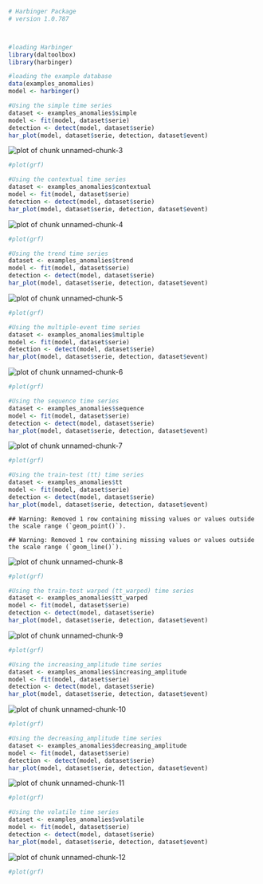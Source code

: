 
``` r
# Harbinger Package
# version 1.0.787



#loading Harbinger
library(daltoolbox)
library(harbinger) 
```


``` r
#loading the example database
data(examples_anomalies)
model <- harbinger()
```


``` r
#Using the simple time series 
dataset <- examples_anomalies$simple
model <- fit(model, dataset$serie)
detection <- detect(model, dataset$serie)
har_plot(model, dataset$serie, detection, dataset$event)
```

![plot of chunk unnamed-chunk-3](fig/examples_anomalies/unnamed-chunk-3-1.png)

``` r
#plot(grf)
```


``` r
#Using the contextual time series
dataset <- examples_anomalies$contextual
model <- fit(model, dataset$serie)
detection <- detect(model, dataset$serie)
har_plot(model, dataset$serie, detection, dataset$event)
```

![plot of chunk unnamed-chunk-4](fig/examples_anomalies/unnamed-chunk-4-1.png)

``` r
#plot(grf)
```


``` r
#Using the trend time series
dataset <- examples_anomalies$trend
model <- fit(model, dataset$serie)
detection <- detect(model, dataset$serie)
har_plot(model, dataset$serie, detection, dataset$event)
```

![plot of chunk unnamed-chunk-5](fig/examples_anomalies/unnamed-chunk-5-1.png)

``` r
#plot(grf)
```


``` r
#Using the multiple-event time series 
dataset <- examples_anomalies$multiple
model <- fit(model, dataset$serie)
detection <- detect(model, dataset$serie)
har_plot(model, dataset$serie, detection, dataset$event)
```

![plot of chunk unnamed-chunk-6](fig/examples_anomalies/unnamed-chunk-6-1.png)

``` r
#plot(grf)
```


``` r
#Using the sequence time series 
dataset <- examples_anomalies$sequence
model <- fit(model, dataset$serie)
detection <- detect(model, dataset$serie)
har_plot(model, dataset$serie, detection, dataset$event)
```

![plot of chunk unnamed-chunk-7](fig/examples_anomalies/unnamed-chunk-7-1.png)

``` r
#plot(grf)
```


``` r
#Using the train-test (tt) time series
dataset <- examples_anomalies$tt
model <- fit(model, dataset$serie)
detection <- detect(model, dataset$serie)
har_plot(model, dataset$serie, detection, dataset$event)
```

```
## Warning: Removed 1 row containing missing values or values outside the scale range (`geom_point()`).
```

```
## Warning: Removed 1 row containing missing values or values outside the scale range (`geom_line()`).
```

![plot of chunk unnamed-chunk-8](fig/examples_anomalies/unnamed-chunk-8-1.png)

``` r
#plot(grf)
```


``` r
#Using the train-test warped (tt_warped) time series
dataset <- examples_anomalies$tt_warped
model <- fit(model, dataset$serie)
detection <- detect(model, dataset$serie)
har_plot(model, dataset$serie, detection, dataset$event)
```

![plot of chunk unnamed-chunk-9](fig/examples_anomalies/unnamed-chunk-9-1.png)

``` r
#plot(grf)
```


``` r
#Using the increasing_amplitude time series
dataset <- examples_anomalies$increasing_amplitude
model <- fit(model, dataset$serie)
detection <- detect(model, dataset$serie)
har_plot(model, dataset$serie, detection, dataset$event)
```

![plot of chunk unnamed-chunk-10](fig/examples_anomalies/unnamed-chunk-10-1.png)

``` r
#plot(grf)
```


``` r
#Using the decreasing_amplitude time series
dataset <- examples_anomalies$decreasing_amplitude
model <- fit(model, dataset$serie)
detection <- detect(model, dataset$serie)
har_plot(model, dataset$serie, detection, dataset$event)
```

![plot of chunk unnamed-chunk-11](fig/examples_anomalies/unnamed-chunk-11-1.png)

``` r
#plot(grf)
```


``` r
#Using the volatile time series
dataset <- examples_anomalies$volatile
model <- fit(model, dataset$serie)
detection <- detect(model, dataset$serie)
har_plot(model, dataset$serie, detection, dataset$event)
```

![plot of chunk unnamed-chunk-12](fig/examples_anomalies/unnamed-chunk-12-1.png)

``` r
#plot(grf)
```

